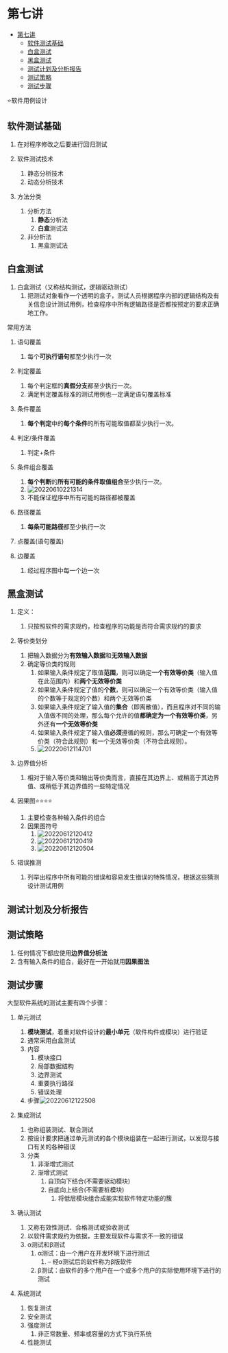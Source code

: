 # 第七讲

- [第七讲](#第七讲)
  - [软件测试基础](#软件测试基础)
  - [白盒测试](#白盒测试)
  - [黑盒测试](#黑盒测试)
  - [测试计划及分析报告](#测试计划及分析报告)
  - [测试策略](#测试策略)
  - [测试步骤](#测试步骤)

⭐软件用例设计

## 软件测试基础

1. 在对程序修改之后要进行回归测试

1. 软件测试技术
   1. 静态分析技术
   2. 动态分析技术

1. 方法分类
   1. 分析方法
      1. **静态**分析法
      2. **白盒**测试法
   2. 非分析法
      1. 黑盒测试法

## 白盒测试

1. 白盒测试（又称结构测试，逻辑驱动测试）
   1. 把测试对象看作一个透明的盒子，测试人员根据程序内部的逻辑结构及有关信息设计测试用例，检查程序中所有逻辑路径是否都按预定的要求正确地工作。

常用方法

1. 语句覆盖
   1. 每个**可执行语句**都至少执行一次

2. 判定覆盖
   1. 每个判定框的**真假分支**都至少执行一次。
   2. 满足判定覆盖标准的测试用例也一定满足语句覆盖标准

3. 条件覆盖
   1. **每个判定**中的**每个条件**的所有可能取值都至少执行一次。

4. 判定/条件覆盖
   1. 判定+条件

5. 条件组合覆盖
   1. **每个判断**的**所有可能的条件取值组合**至少执行一次。
   2. ![20220610221314](https://raw.githubusercontent.com/Logible/Image/main/note_image/20220610221314.png)
   3. 不能保证程序中所有可能的路径都被覆盖

6. 路径覆盖
   1. **每条可能路径**都至少执行一次

7. 点覆盖(语句覆盖)

8. 边覆盖
   1. 经过程序图中每一个边一次

## 黑盒测试

1. 定义：
   1. 只按照软件的需求规约，检查程序的功能是否符合需求规约的要求

2. 等价类划分
   1. 把输入数据分为**有效输入数据**和**无效输入数据**
   2. 确定等价类的规则
      1. 如果输入条件规定了取值**范围**，则可以确定**一个有效等价类**（输入值在此范围内）和**两个无效等价类**
      2. 如果输入条件规定了值的**个数**，则可以确定一个有效等价类（输入值的个数等于规定的个数）和两个无效等价类
      3. 如果输入条件规定了输入值的**集合**（即离散值），而且程序对不同的输入值做不同的处理，那么每个允许的值**都确定为一个有效等价类**，另外还有**一个无效等价类**
      4. 如果输入条件规定了输入值**必须**遵循的规则，那么可确定一个有效等价类（符合此规则）和一个无效等价类（不符合此规则）。
      5. ![20220612114701](https://raw.githubusercontent.com/Logible/Image/main/note_image/20220612114701.png)

3. 边界值分析
   1. 相对于输入等价类和输出等价类而言，直接在其边界上、或稍高于其边界值、或稍低于其边界值的一些特定情况

4. 因果图⭐⭐⭐⭐
   1. 主要检查各种输入条件的组合
   2. 因果图符号
      1. ![20220612120412](https://raw.githubusercontent.com/Logible/Image/main/note_image/20220612120412.png)
      2. ![20220612120419](https://raw.githubusercontent.com/Logible/Image/main/note_image/20220612120419.png)
      3. ![20220612120504](https://raw.githubusercontent.com/Logible/Image/main/note_image/20220612120504.png)

5. 错误推测
   1. 列举出程序中所有可能的错误和容易发生错误的特殊情况，根据这些猜测设计测试用例

## 测试计划及分析报告

## 测试策略

1. 任何情况下都应使用**边界值分析法**
2. 含有输入条件的组合，最好在一开始就用**因果图法**

## 测试步骤

大型软件系统的测试主要有四个步骤：

1. 单元测试
   1. **模块测试**，着重对软件设计的**最小单元**（软件构件或模块）进行验证
   2. 通常采用白盒测试
   3. 内容
      1. 模块接口
      2. 局部数据结构
      3. 边界测试
      4. 重要执行路径
      5. 错误处理
   4. 步骤![20220612122508](https://raw.githubusercontent.com/Logible/Image/main/note_image/20220612122508.png)

2. 集成测试
   1. 也称组装测试、联合测试
   2. 按设计要求把通过单元测试的各个模块组装在一起进行测试，以发现与接口有关的各种错误
   3. 分类
      1. 非渐增式测试
      2. 渐增式测试
         1. 自顶向下结合(不需要驱动模块)
         2. 自底向上结合(不需要桩模块)
            1. 将低层模块组合成能实现软件特定功能的簇

3. 确认测试
   1. 又称有效性测试、合格测试或验收测试
   2. 以软件需求规约为依据，主要发现软件与需求不一致的错误
   3. α测试和β测试
      1. α测试：由一个用户在开发环境下进行测试
         1. – 经α测试后的软件称为β版软件
      2. β测试：由软件的多个用户在一个或多个用户的实际使用环境下进行的测试

4. 系统测试
   1. 恢复测试
   2. 安全测试
   3. 强度测试
      1. 非正常数量、频率或容量的方式下执行系统
   4. 性能测试
